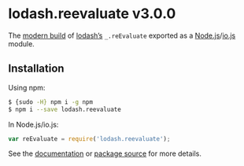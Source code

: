 # lodash.reevaluate v3.0.0

The [modern build](https://github.com/lodash/lodash/wiki/Build-Differences) of [lodash’s](https://lodash.com/) `_.reEvaluate` exported as a [Node.js](http://nodejs.org/)/[io.js](https://iojs.org/) module.

## Installation

Using npm:

```bash
$ {sudo -H} npm i -g npm
$ npm i --save lodash.reevaluate
```

In Node.js/io.js:

```js
var reEvaluate = require('lodash.reevaluate');
```

See the [documentation](https://lodash.com/docs#reEvaluate) or [package source](https://github.com/lodash/lodash/blob/3.0.0-npm-packages/lodash.reevaluate) for more details.

